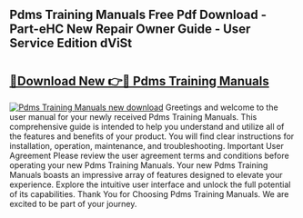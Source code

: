 ## Pdms Training Manuals Free Pdf Download - Part-eHC New Repair Owner Guide - User Service Edition dViSt

# <h2><a href="http://bc65914.oget.top/?id=Pdms+Training+Manuals">🔗Download New 👉🔴 Pdms Training Manuals</a></h2>

[![Pdms Training Manuals new download](https://i.imgur.com/5g1atiW.png)](http://bc65914.oget.top/?id=Pdms+Training+Manuals)
Greetings and welcome to the user manual for your newly received Pdms Training Manuals. This comprehensive guide is intended to help you understand and utilize all of the features and benefits of your product. You will find clear instructions for installation, operation, maintenance, and troubleshooting. Important User Agreement Please review the user agreement terms and conditions before operating your new Pdms Training Manuals. Your new Pdms Training Manuals boasts an impressive array of features designed to elevate your experience. Explore the intuitive user interface and unlock the full potential of its capabilities. Thank You for Choosing Pdms Training Manuals. We are excited to be part of your journey.
